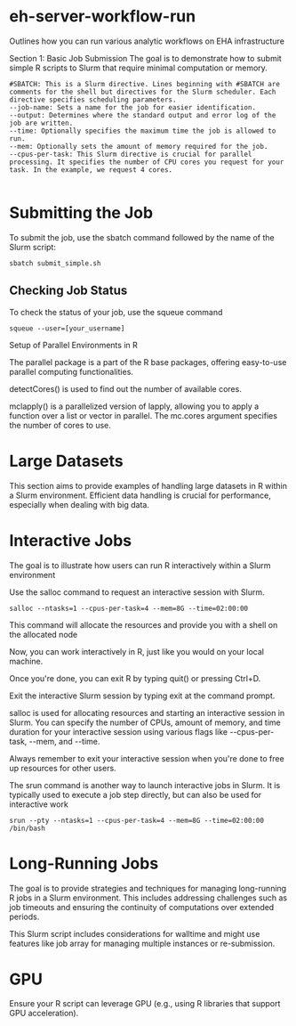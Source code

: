 # eh-server-workflow-run
Outlines how you can run various analytic workflows on EHA infrastructure

Section 1: Basic Job Submission
The goal is to demonstrate how to submit simple R scripts to Slurm that require minimal computation or memory.

```
#SBATCH: This is a Slurm directive. Lines beginning with #SBATCH are comments for the shell but directives for the Slurm scheduler. Each directive specifies scheduling parameters.
--job-name: Sets a name for the job for easier identification.
--output: Determines where the standard output and error log of the job are written.
--time: Optionally specifies the maximum time the job is allowed to run.
--mem: Optionally sets the amount of memory required for the job.
--cpus-per-task: This Slurm directive is crucial for parallel processing. It specifies the number of CPU cores you request for your task. In the example, we request 4 cores.


```

# Submitting the Job

To submit the job, use the sbatch command followed by the name of the Slurm script:

```
sbatch submit_simple.sh

```

## Checking Job Status

To check the status of your job, use the squeue command

```
squeue --user=[your_username]

```

Setup of Parallel Environments in R

The parallel package is a part of the R base packages, offering easy-to-use parallel computing functionalities.

detectCores() is used to find out the number of available cores.

mclapply() is a parallelized version of lapply, allowing you to apply a function over a list or vector in parallel. The mc.cores argument specifies the number of cores to use.

# Large Datasets

This section aims to provide examples of handling large datasets in R within a Slurm environment. Efficient data handling is crucial for performance, especially when dealing with big data.


 # Interactive Jobs

  The goal is to illustrate how users can run R interactively within a Slurm environment

  Use the salloc command to request an interactive session with Slurm.
  ```
  salloc --ntasks=1 --cpus-per-task=4 --mem=8G --time=02:00:00

  ```

  This command will allocate the resources and provide you with a shell on the allocated node

  Now, you can work interactively in R, just like you would on your local machine.

  Once you're done, you can exit R by typing quit() or pressing Ctrl+D.

  Exit the interactive Slurm session by typing exit at the command prompt.

  salloc is used for allocating resources and starting an interactive session in Slurm.
You can specify the number of CPUs, amount of memory, and time duration for your interactive session using various flags like --cpus-per-task, --mem, and --time.

Always remember to exit your interactive session when you're done to free up resources for other users.


The srun command is another way to launch interactive jobs in Slurm. It is typically used to execute a job step directly, but can also be used for interactive work

```
srun --pty --ntasks=1 --cpus-per-task=4 --mem=8G --time=02:00:00 /bin/bash

```
 # Long-Running Jobs

 The goal is to provide strategies and techniques for managing long-running R jobs in a Slurm environment. This includes addressing challenges such as job timeouts and ensuring the continuity of computations over extended periods.

This Slurm script includes considerations for walltime and might use features like job array for managing multiple instances or re-submission.


# GPU

Ensure your R script can leverage GPU (e.g., using R libraries that support GPU acceleration).